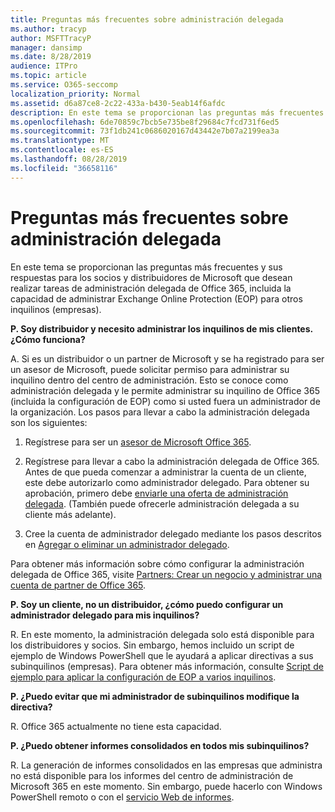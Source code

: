 ```yaml
---
title: Preguntas más frecuentes sobre administración delegada
ms.author: tracyp
author: MSFTTracyP
manager: dansimp
ms.date: 8/28/2019
audience: ITPro
ms.topic: article
ms.service: O365-seccomp
localization_priority: Normal
ms.assetid: d6a87ce8-2c22-433a-b430-5eab14f6afdc
description: En este tema se proporcionan las preguntas más frecuentes y sus respuestas para los socios y distribuidores de Microsoft que desean realizar tareas de administración delegada de Office 365, incluida la capacidad de administrar Exchange Online Protection (EOP) para otros inquilinos (empresas).
ms.openlocfilehash: 6de70859c7bcb5e735be8f29684c7fcd731f6ed5
ms.sourcegitcommit: 73f1db241c0686020167d43442e7b07a2199ea3a
ms.translationtype: MT
ms.contentlocale: es-ES
ms.lasthandoff: 08/28/2019
ms.locfileid: "36658116"
---
```

# <a name="delegated-administration-faq"></a>Preguntas más frecuentes sobre administración delegada

En este tema se proporcionan las preguntas más frecuentes y sus respuestas para los socios y distribuidores de Microsoft que desean realizar tareas de administración delegada de Office 365, incluida la capacidad de administrar Exchange Online Protection (EOP) para otros inquilinos (empresas).
  
 **P. Soy distribuidor y necesito administrar los inquilinos de mis clientes. ¿Cómo funciona?**
  
A. Si es un distribuidor o un partner de Microsoft y se ha registrado para ser un asesor de Microsoft, puede solicitar permiso para administrar su inquilino dentro del centro de administración. Esto se conoce como administración delegada y le permite administrar su inquilino de Office 365 (incluida la configuración de EOP) como si usted fuera un administrador de la organización. Los pasos para llevar a cabo la administración delegada son los siguientes:
  
1. Regístrese para ser un [asesor de Microsoft Office 365](https://aka.ms/cloudbenefits).

2. Regístrese para llevar a cabo la administración delegada de Office 365. Antes de que pueda comenzar a administrar la cuenta de un cliente, este debe autorizarlo como administrador delegado. Para obtener su aprobación, primero debe [enviarle una oferta de administración delegada](https://go.microsoft.com/fwlink/?LinkId=396829). (También puede ofrecerle administración delegada a su cliente más adelante).

3. Cree la cuenta de administrador delegado mediante los pasos descritos en [Agregar o eliminar un administrador delegado](https://go.microsoft.com/fwlink/?LinkId=396831).

Para obtener más información sobre cómo configurar la administración delegada de Office 365, visite [Partners: Crear un negocio y administrar una cuenta de partner de Office 365](https://go.microsoft.com/fwlink/?LinkId=301485).
  
 **P. Soy un cliente, no un distribuidor, ¿cómo puedo configurar un administrador delegado para mis inquilinos?**
  
R. En este momento, la administración delegada solo está disponible para los distribuidores y socios. Sin embargo, hemos incluido un script de ejemplo de Windows PowerShell que le ayudará a aplicar directivas a sus subinquilinos (empresas). Para obtener más información, consulte [Script de ejemplo para aplicar la configuración de EOP a varios inquilinos](sample-script-for-applying-eop-settings-to-multiple-tenants.md).
  
 **P. ¿Puedo evitar que mi administrador de subinquilinos modifique la directiva?**
  
R. Office 365 actualmente no tiene esta capacidad.
  
 **P. ¿Puedo obtener informes consolidados en todos mis subinquilinos?**
  
R. La generación de informes consolidados en las empresas que administra no está disponible para los informes del centro de administración de Microsoft 365 en este momento. Sin embargo, puede hacerlo con Windows PowerShell remoto o con el [servicio Web de informes](https://go.microsoft.com/fwlink/?LinkId=279926).
